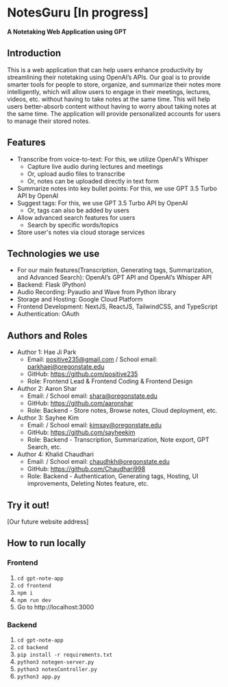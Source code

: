 # NotesGuru [In progress]
**A Notetaking Web Application using GPT**

## Introduction
This is a web application that can help users enhance productivity by streamlining their notetaking using OpenAI’s APIs. 
Our goal is to provide smarter tools for people to store, organize, and summarize their notes more intelligently, 
which will allow users to engage in their meetings, lectures, videos, etc. without having to take notes at the same time.
This will help users better-absorb content without having to worry about taking notes at the same time. 
The application will provide personalized accounts for users to manage their stored notes.

## Features
- Transcribe from voice-to-text: For this, we utilize OpenAI's Whisper
  - Capture live audio during lectures and meetings
  - Or, upload audio files to transcribe
  - Or, notes can be uploaded directly in text form
- Summarize notes into key bullet points: For this, we use GPT 3.5 Turbo API by OpenAI
- Suggest tags: For this, we use GPT 3.5 Turbo API by OpenAI
  - Or, tags can also be added by users
- Allow advanced search features for users
  - Search by specific words/topics
- Store user's notes via cloud storage services

## Technologies we use
- For our main features(Transcription, Generating tags, Summarization, and Advanced Search): OpenAI’s GPT API and OpenAI’s Whisper API
- Backend: Flask (Python)
- Audio Recording: Pyaudio and Wave from Python library
- Storage and Hosting: Google Cloud Platform
- Frontend Development: NextJS, ReactJS, TailwindCSS, and TypeScript
- Authentication: OAuth
  
## Authors and Roles
- Author 1: Hae Ji Park
  - Email: positive235@gmail.com / School email: parkhaej@oregonstate.edu
  - GitHub: https://github.com/positive235
  - Role: Frontend Lead & Frontend Coding & Frontend Design
- Author 2: Aaron Shar
  - Email: / School email: shara@oregonstate.edu
  - GitHub: https://github.com/aaronshar
  - Role: Backend - Store notes, Browse notes, Cloud deployment, etc.
- Author 3: Sayhee Kim
  - Email: / School email: kimsay@oregonstate.edu
  - GitHub: https://github.com/sayheekim
  - Role: Backend - Transcription, Summarization, Note export, GPT Search, etc.
- Author 4: Khalid Chaudhari
  - Email: / School email: chaudhkh@oregonstate.edu
  - GitHub: https://github.com/Chaudhari998
  - Role: Backend - Authentication, Generating tags, Hosting, UI improvements, Deleting Notes feature, etc.

## Try it out!
[Our future website address]

## How to run locally
### Frontend
1. ```cd gpt-note-app```
2. ```cd frontend```
3. ```npm i```
4. ```npm run dev```
5. Go to http://localhost:3000


### Backend
1. ```cd gpt-note-app```
2. ```cd backend```
3. ```pip install -r requirements.txt```
4. ```python3 notegen-server.py```
5. ```python3 notesController.py```
6. ```python3 app.py```


